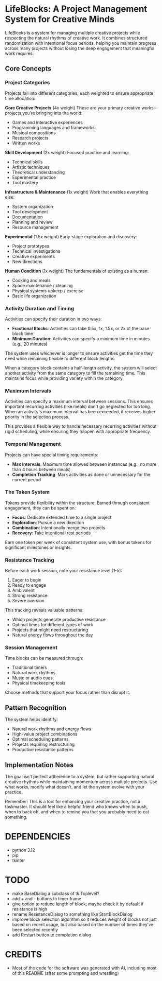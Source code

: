 # LifeBlocks: A Project Management System for Creative Minds

LifeBlocks is a system for managing multiple creative projects while respecting the natural rhythms of creative work. It combines structured randomization with intentional focus periods, helping you maintain progress across many projects without losing the deep engagement that meaningful work requires.

## Core Concepts

### Project Categories

Projects fall into different categories, each weighted to ensure appropriate time allocation:

**Core Creative Projects** (4x weight)
These are your primary creative works - projects you're bringing into the world:
- Games and interactive experiences
- Programming languages and frameworks
- Musical compositions
- Research projects
- Written works

**Skill Development** (2x weight)
Focused practice and learning:
- Technical skills
- Artistic techniques
- Theoretical understanding
- Experimental practice
- Tool mastery

**Infrastructure & Maintenance** (1x weight)
Work that enables everything else:
- System organization
- Tool development
- Documentation
- Planning and review
- Resource management

**Experimental** (1.5x weight)
Early-stage exploration and discovery:
- Project prototypes
- Technical investigations
- Creative experiments
- New directions

**Human Condition** (1x weight)
The fundamentals of existing as a human:
- Cooking and meals
- Space maintenance / cleaning
- Physical systems upkeep / exercise
- Basic life organization

<!-- **Play** (0.5x weight)
Activities pursued primarily for enjoyment:
- Recreational gaming
- Casual reading
- Fun-first creative experiments
- Social games and activities
- Pure enjoyment music time
- Straight chillin -->


### Activity Duration and Timing

Activities can specify their duration in two ways:
- **Fractional Blocks**: Activities can take 0.5x, 1x, 1.5x, or 2x of the base block time
- **Minimum Duration**: Activities can specify a minimum time in minutes (e.g., 20 minutes)

The system uses whichever is longer to ensure activities get the time they need while remaining flexible to different block lengths.

When a category block contains a half-length activity, the system will select another activity from the same category to fill the remaining time. This maintains focus while providing variety within the category.


### Maximum Intervals

Activities can specify a maximum interval between sessions. This ensures important recurring activities (like meals) don't go neglected for too long. When an activity's maximum interval has been exceeded, it receives higher priority in the selection process.

This provides a flexible way to handle necessary recurring activities without rigid scheduling, while ensuring they happen with appropriate frequency.

### Temporal Management

Projects can have special timing requirements:
- **Max Intervals**: Maximum time allowed between instances (e.g., no more than 4 hours between meals)
- **Completion Tracking**: Mark activities as done or unnecessary for the current period

### The Token System

Tokens provide flexibility within the structure. Earned through consistent engagement, they can be spent on:

- **Focus**: Dedicate extended time to a single project
- **Exploration**: Pursue a new direction
- **Combination**: Intentionally merge two projects
- **Recovery**: Take intentional rest periods

Earn one token per week of consistent system use, with bonus tokens for significant milestones or insights.

### Resistance Tracking

Before each work session, note your resistance level (1-5):
1. Eager to begin
2. Ready to engage
3. Ambivalent
4. Strong resistance
5. Severe aversion

This tracking reveals valuable patterns:
- Which projects generate productive resistance
- Optimal times for different types of work
- Projects that might need restructuring
- Natural energy flows throughout the day

### Session Management

Time blocks can be measured through:
- Traditional timers
- Natural work rhythms
- Music or audio cues
- Physical timekeeping tools

Choose methods that support your focus rather than disrupt it.

## Pattern Recognition

The system helps identify:
- Natural work rhythms and energy flows
- High-value project combinations
- Optimal scheduling patterns
- Projects requiring restructuring
- Productive resistance patterns

## Implementation Notes

The goal isn't perfect adherence to a system, but rather supporting natural creative rhythms while maintaining momentum across multiple projects. Use what works, modify what doesn't, and let the system evolve with your practice.

Remember: This is a tool for enhancing your creative practice, not a taskmaster. It should feel like a helpful friend who knows when to push, when to back off, and when to remind you that you probably need to eat something.

# DEPENDENCIES
- python 3.12
- pip
- tkinter

# TODO
- make BaseDialog a subclass of tk.Toplevel?
- add + and - buttons to timer frame
- give option to reduce length of block; maybe check it by default if resistance is high
- rename ResistanceDialog to something like StartBlockDialog
- improve block selection algorithm so it reduces weight of blocks not just based on recent usage, but also based on the number of times they've been selected recently
- add Restart button to completion dialog

# CREDITS
- Most of the code for the software was generated with AI, including most of this README (after some prompting and wrestling)